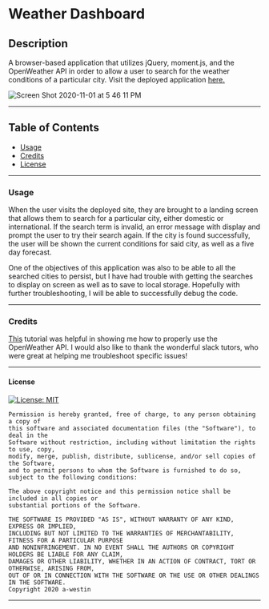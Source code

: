 # Weather Dashboard

 ## Description  

  A browser-based application that utilizes jQuery, moment.js, and the OpenWeather API in order to allow a user to search for the weather conditions of a particular city. Visit the deployed application [here.](https://a-westin.github.io/gtatl-06-weather-dashboard/)
  
  ![Screen Shot 2020-11-01 at 5 46 11 PM](https://user-images.githubusercontent.com/69770137/97818422-65840d80-1c70-11eb-8008-dcaa839abfd3.png)  


  ******

  ## Table of Contents 
  * [Usage](#usage)
  * [Credits](#credits)
  * [License](#license)
  
  ******

  ### Usage
  
  When the user visits the deployed site, they are brought to a landing screen that allows them to search for a particular city, either domestic or international. If the search term is invalid, an error message with display and prompt the user to try their search again. If the city is found successfully, the user will be shown the current conditions for said city, as well as a five day forecast. 
  
  One of the objectives of this application was also to be able to all the searched cities to persist, but I have had trouble with getting the searches to display on screen as well as to save to local storage. Hopefully with further troubleshooting, I will be able to successfully debug the code. 

  ******

  ### Credits
  [This](https://www.youtube.com/watch?v=h0OCdQS2xxI) tutorial was helpful in showing me how to properly use the OpenWeather API. I would also like to thank the wonderful slack tutors, who were great at helping me troubleshoot specific issues!
  
  ******

  #### License
  [![License: MIT](https://img.shields.io/badge/License-MIT-yellow.svg)](https://opensource.org/licenses/MIT)

    Permission is hereby granted, free of charge, to any person obtaining a copy of 
    this software and associated documentation files (the "Software"), to deal in the 
    Software without restriction, including without limitation the rights to use, copy, 
    modify, merge, publish, distribute, sublicense, and/or sell copies of the Software, 
    and to permit persons to whom the Software is furnished to do so, subject to the following conditions:
    
    The above copyright notice and this permission notice shall be included in all copies or 
    substantial portions of the Software.
    
    THE SOFTWARE IS PROVIDED "AS IS", WITHOUT WARRANTY OF ANY KIND, EXPRESS OR IMPLIED, 
    INCLUDING BUT NOT LIMITED TO THE WARRANTIES OF MERCHANTABILITY, FITNESS FOR A PARTICULAR PURPOSE 
    AND NONINFRINGEMENT. IN NO EVENT SHALL THE AUTHORS OR COPYRIGHT HOLDERS BE LIABLE FOR ANY CLAIM, 
    DAMAGES OR OTHER LIABILITY, WHETHER IN AN ACTION OF CONTRACT, TORT OR OTHERWISE, ARISING FROM, 
    OUT OF OR IN CONNECTION WITH THE SOFTWARE OR THE USE OR OTHER DEALINGS IN THE SOFTWARE. 
    Copyright 2020 a-westin  

  ******
